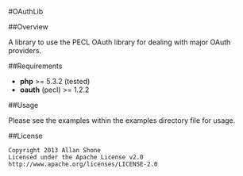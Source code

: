
#OAuthLib

##Overview

A library to use the PECL OAuth library for dealing with major OAuth providers.

##Requirements

* **php** >= 5.3.2 (tested)
* **oauth** (pecl) >= 1.2.2

##Usage

Please see the examples within the examples directory file for usage.

##License

```
Copyright 2013 Allan Shone
Licensed under the Apache License v2.0
http://www.apache.org/licenses/LICENSE-2.0
```

